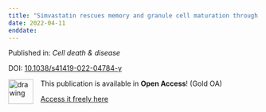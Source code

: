 ```yaml
---
title: "Simvastatin rescues memory and granule cell maturation through the Wnt/β-catenin signaling pathway in a mouse model of Alzheimer's disease."
date: 2022-04-11
enddate:
---
```


Published in: *Cell death & disease*

DOI: [10.1038/s41419-022-04784-y](https://doi.org/10.1038/s41419-022-04784-y)

<img src="https://upload.wikimedia.org/wikipedia/commons/thumb/7/77/Open_Access_logo_PLoS_transparent.svg/800px-Open_Access_logo_PLoS_transparent.svg.png" alt="drawing" width="50" align="left"/> &nbsp;&nbsp;&nbsp;This publication is available in **Open Access**! (Gold OA)

&nbsp;&nbsp;&nbsp;<a href="https://www.nature.com/articles/s41419-022-04784-y.pdf">Access it freely here</a>

